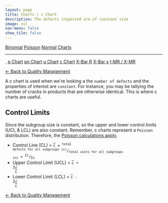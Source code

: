 ```yaml
---
layout: page
title: Charts | c Chart
description: The defects inspected are of constant size
image: nil
nav-menu: false
show_tile: false
---
```


<a href="../binomial.html" class="button small">Binomial</a>
<a href="../poisson.html" class="button small">Poisson</a>
<a href="../normal" class="button small">Normal</a>
<a href="./" class="button special small">Charts</a>

<hr />

<a href="./" style="border-bottom: none;"><i class="icon fa-home">&nbsp;</i></a>
<a href="p.html" class="button small">p Chart</a>
<a href="pn.html" class="button small">pn Chart</a>
<a href="u.html" class="button small">u Chart</a>
<a href="c.html" class="button special small">c Chart</a>
<a href="xbar-r.html" class="button small">X-Bar R</a>
<a href="xbar-s.html" class="button small">X-Bar s</a>
<a href="i-mr_x-mr.html" class="button small">I-MR / X-MR</a>

<a href="/quality-management">&#x2190; Back to Quality Management</a>

A c chart is used when we're looking a the `number of defects` and the properties of interest are `constant`.  For instance, you may be tallying the number of cracks in products that are otherwise identical.  This is where c charts are useful.

## Control Limits

Since the subgroup size is constant, so the upper and lower control limits (UCL & LCL) are also constant.  Remember, c charts represent a `Poisson` distribution.  Therefore, the <a href="../poisson.html">Poisson calculations apply</a>.

* Control Line (CL) = <code><span style="text-decoration: overline;">c</span> = <sup>total defects for all subgroups (c)</sup>/<sub>total units for all subgroups (n)</sub> = <sup>&Sigma;c</sup>/<sub>&Sigma;n</sub></code>
* Upper Control Limit (UCL) = <code><span style="text-decoration: overline;">c</span> + 3&radic;<span style="text-decoration: overline;"> </span>&nbsp;<span style="text-decoration: overline;">c</span></code>
* Lower Control Limit (LCL) = <code><span style="text-decoration: overline;">c</span> - 3&radic;<span style="text-decoration: overline;"> </span>&nbsp;<span style="text-decoration: overline;">c</span></code>


<a href="/quality-management">&#x2190; Back to Quality Management</a>
